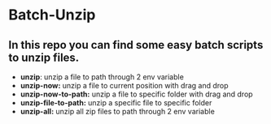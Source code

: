 # Batch-Unzip
## In this repo you can find some easy batch scripts to unzip files.

* **unzip**: unzip a file to path through 2 env variable
* **unzip-now:** unzip a file to current position with drag and drop
* **unzip-now-to-path:** unzip a file to specific folder with drag and drop
* **unzip-file-to-path:** unzip a specific file to specific folder
* **unzip-all:** unzip all zip files to path through 2 env variable
